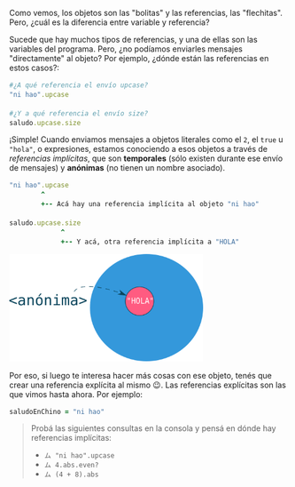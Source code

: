 Como vemos, los objetos son las "bolitas" y las referencias, las "flechitas". Pero, ¿cuál es la diferencia entre variable y referencia?

Sucede que hay muchos tipos de referencias, y una de ellas son las variables del programa. Pero, ¿no podíamos enviarles mensajes "directamente" al objeto? Por ejemplo, ¿dónde están las referencias en estos casos?: 

```ruby
#¿A qué referencia el envío upcase?
"ni hao".upcase

#¿Y a qué referencia el envío size?
saludo.upcase.size
```

¡Simple! Cuando enviamos mensajes a objetos literales como el `2`, el `true` u `"hola"`, o expresiones, estamos conociendo a esos objetos a través de _referencias implícitas_, que son **temporales** (sólo existen durante ese envío de mensajes) y **anónimas** (no tienen un nombre asociado).

```ruby
"ni hao".upcase 
        ^
        +-- Acá hay una referencia implícita al objeto "ni hao"

saludo.upcase.size
             ^
             +-- Y acá, otra referencia implícita a "HOLA"
```

<img src="https://raw.githubusercontent.com/MumukiProject/mumuki-guia-ruby-referencias/master/images/referenciaImplicita_1515158174087.png" alt="Referencia Implícita" width="350" height="auto">

Por eso, si luego te interesa hacer más cosas con ese objeto, tenés que crear una referencia explícita al mismo :wink:. Las referencias explícitas son las que vimos hasta ahora. Por ejemplo:

``` ruby
saludoEnChino = "ni hao"
```


> Probá las siguientes consultas en la consola y pensá en dónde hay referencias implícitas:
> 
> * `ム "ni hao".upcase`
> * `ム 4.abs.even?`
> * `ム (4 + 8).abs`